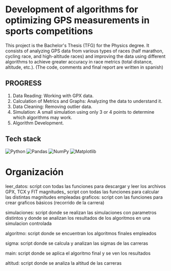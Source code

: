 
# Development of algorithms for optimizing GPS measurements in sports competitions 

This project is the Bachelor's Thesis (TFG) for the Physics degree. It consists of analyzing GPS data from various 
types of races (half marathon, cycling race, and high-altitude races) and improving the data using different algorithms 
to achieve greater accuracy in race metrics (total distance, altitude, etc.). (The code, comments and final report are
written in spanish)

## PROGRESS
1. Data Reading: Working with GPX data.
2. Calculation of Metrics and Graphs: Analyzing the data to understand it.
3. Data Cleaning: Removing outlier data.
4. Simulation: A small simulation using only 3 or 4 points to determine which algorithms may work.
5. Algorithm Development.

## Tech stack
![Python](https://img.shields.io/badge/python-3670A0?style=for-the-badge&logo=python&logoColor=ffdd54) 
![Pandas](https://img.shields.io/badge/pandas-%23150458.svg?style=for-the-badge&logo=pandas&logoColor=white) 
![NumPy](https://img.shields.io/badge/numpy-%23013243.svg?style=for-the-badge&logo=numpy&logoColor=white) 
![Matplotlib](https://img.shields.io/badge/Matplotlib-%23ffffff.svg?style=for-the-badge&logo=Matplotlib&logoColor=black)

# Organización

leer_datos: script con todas las funciones para descargar y leer los archivos GPX, TCX y FIT
magnitudes_ script con todas las funciones para calcular las distintas magnitudes empleadas
graficos: script con las funciones para crear graficos básicos (recorrido de la carrera)

simulaciones: script donde se realizan las simulaciones con parametros distintos y donde se analizan los resultados de
los algoritmos en una simulacion controlada

algoritmo: script donde se encuentran los algoritmos finales empleados

sigma: script donde se calcula y analizan las sigmas de las carreras

main: script donde se aplica el algoritmo final y se ven los resultados 

altitud: script donde se analiza la altitud de las carreras
